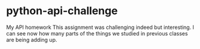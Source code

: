# python-api-challenge
My API homework
This assignment was challenging indeed but interesting. I can see now how many parts of the things we studied in previous classes are being adding up.




